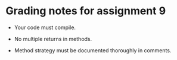 # Grading notes for assignment 9

* Your code must compile.

* No multiple returns in methods.

* Method strategy must be documented thoroughly in comments.